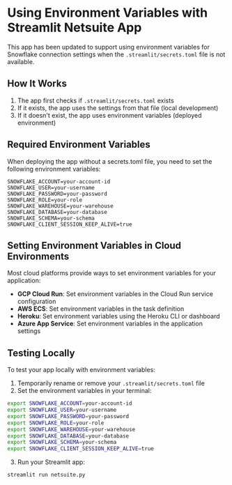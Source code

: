 # Using Environment Variables with Streamlit Netsuite App

This app has been updated to support using environment variables for Snowflake connection settings when the `.streamlit/secrets.toml` file is not available.

## How It Works

1. The app first checks if `.streamlit/secrets.toml` exists
2. If it exists, the app uses the settings from that file (local development)
3. If it doesn't exist, the app uses environment variables (deployed environment)

## Required Environment Variables

When deploying the app without a secrets.toml file, you need to set the following environment variables:

```
SNOWFLAKE_ACCOUNT=your-account-id
SNOWFLAKE_USER=your-username
SNOWFLAKE_PASSWORD=your-password
SNOWFLAKE_ROLE=your-role
SNOWFLAKE_WAREHOUSE=your-warehouse
SNOWFLAKE_DATABASE=your-database
SNOWFLAKE_SCHEMA=your-schema
SNOWFLAKE_CLIENT_SESSION_KEEP_ALIVE=true
```
## Setting Environment Variables in Cloud Environments

Most cloud platforms provide ways to set environment variables for your application:

- **GCP Cloud Run**: Set environment variables in the Cloud Run service configuration
- **AWS ECS**: Set environment variables in the task definition
- **Heroku**: Set environment variables using the Heroku CLI or dashboard
- **Azure App Service**: Set environment variables in the application settings

## Testing Locally

To test your app locally with environment variables:

1. Temporarily rename or remove your `.streamlit/secrets.toml` file
2. Set the environment variables in your terminal:

```bash
export SNOWFLAKE_ACCOUNT=your-account-id
export SNOWFLAKE_USER=your-username
export SNOWFLAKE_PASSWORD=your-password
export SNOWFLAKE_ROLE=your-role
export SNOWFLAKE_WAREHOUSE=your-warehouse
export SNOWFLAKE_DATABASE=your-database
export SNOWFLAKE_SCHEMA=your-schema
export SNOWFLAKE_CLIENT_SESSION_KEEP_ALIVE=true
```

3. Run your Streamlit app:

```bash
streamlit run netsuite.py
